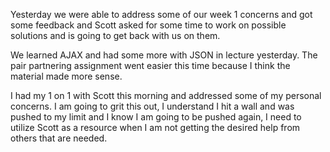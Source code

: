 Yesterday we were able to address some of our week 1 concerns and got some feedback and Scott asked for some time to work on possible solutions and is going to get back with us on them.

We learned AJAX and had some more with JSON in lecture yesterday. The pair partnering
assignment went easier this time because I think the material made more sense.

I had my 1 on 1 with Scott this morning and addressed some of my personal concerns.
I am going to grit this out, I understand I hit a wall and was pushed to my limit and I know
I am going to be pushed again, I need to utilize Scott as a resource when I am not getting the desired help from others that are needed.
